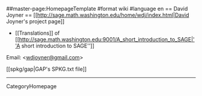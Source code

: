 ##master-page:HomepageTemplate
#format wiki
#language en
== David Joyner ==
[[http://sage.math.washington.edu/home/wdj/index.html|David Joyner's project page]]

 * [[Translations]] of [[http://sage.math.washington.edu:9001/A_short_introduction_to_SAGE|''A short introduction to SAGE'']]

Email: <<wdjoyner@gmail.com>>

[[spkg/gap|GAP's SPKG.txt file]]

----
CategoryHomepage
